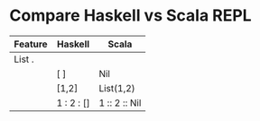 # Compare Haskell vs Scala REPL

| Feature | Haskell      | Scala         |
|---------|--------------|---------------|
| List .  |              |               |
|         | [ ]          | Nil           |
|         | [1,2]        | List(1,2)     |
|         | 1 : 2 : []   | 1 :: 2 :: Nil |


